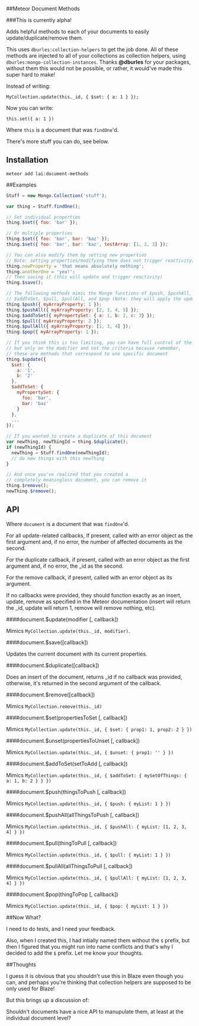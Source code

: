 ##Meteor Document Methods

###This is currently alpha!

Adds helpful methods to each of your documents to easily update/duplicate/remove them.

This uses ```dburles:collection-helpers``` to get the job done. All of these methods are injected to all of your collections as collection helpers, using ```dburles:mongo-collection-instances```. Thanks __@dburles__ for your packages, without them this would not be possible, or rather, it would've made this super hard to make!

Instead of writing: 

```
MyCollection.update(this._id, { $set: { a: 1 } });
```

Now you can write:

```
this.set({ a: 1 })
```

Where ```this``` is a document that was ```findOne```'d.

There's more stuff you can do, see below.

## Installation

```
meteor add lai:document-methods
```

##Examples

```js
Stuff = new Mongo.Collection('stuff');

var thing = Stuff.findOne();

// Set individual properties
thing.$set({ foo: 'bar' });

// Or multiple properties
thing.$set({ foo: 'bar', bar: 'baz' });
thing.$set({ foo: 'bar', bar: 'baz', testArray: [1, 2, 3] });

// You can also modify them by setting new properties 
// Note: setting properties/modifying them does not trigger reactivity)
thing.newProperty = 'that means absolutely nothing';
thing.anotherOne = 'yea!';
// Then saving it (this will update and trigger reactivity)
thing.$save();

// The following methods mimic the Mongo functions of $push, $pushAll, 
// $addToSet, $pull, $pullAll, and $pop (Note: they will apply the update immediately)
thing.$push({ myArrayProperty: 1 });
thing.$pushAll({ myArrayProperty: [2, 3, 4, 5] });
thing.$addToSet({ myPropertySet: { a: 1, b: 2, c: 3} });
thing.$pull({ myArrayProperty: 2 });
thing.$pullAll({ myArrayProperty: [1, 3, 4] });
thing.$pop({ myArrayProperty: 1 });

// If you think this is too limiting, you can have full control of the modifier, 
// but only on the modifier and not the criteria because remember, 
// these are methods that correspond to one specific document
thing.$update({
  $set: {
    a: '1',
    b: '2'
  },
  $addToSet: {
    myPropertySet: {
      foo: 'bar',
      bar: 'baz'
    }
  },
  ...
});

// If you wanted to create a duplicate of this document
var newThing, newThingId = thing.$duplicate();
if (newThingId) {
  newThing = Stuff.findOne(newThingId);
  // do new things with this newThing
}

// And once you've realized that you created a 
// completely meaningless document, you can remove it
thing.$remove();
newThing.$remove();
```

## API

Where ```document``` is a document that was ```findOne```'d.

For all update-related callbacks, If present, called with an error object as the first argument and, if no error, the number of affected documents as the second.

For the duplicate callback, if present, called with an error object as the first argument and, if no error, the _id as the second.

For the remove callback, if present, called with an error object as its argument.

If no callbacks were provided, they should function exactly as an insert, update, remove as specified in the Meteor documentation (insert will return the _id, update will return 1, remove will remove nothing, etc).

####document.$update(modifier [, callback])

Mimics ```MyCollection.update(this._id, modifier)```.

####document.$save([callback])

Updates the current document with its current properties.

####document.$duplicate([callback])

Does an insert of the document, returns _id if no callback was provided, otherwise, it's returned in the second argument of the callback.

####document.$remove([callback])

Mimics ```MyCollection.remove(this._id)```

####document.$set(propertiesToSet [, callback])

Mimics ```MyCollection.update(this._id, { $set: { prop1: 1, prop2: 2 } })```

####document.$unset(propertiesToUnset [, callback])

Mimics ```MyCollection.update(this._id, { $unset: { prop1: '' } })```

####document.$addToSet(setToAdd [, callback])

Mimics ```MyCollection.update(this._id, { $addToSet: { mySetOfThings: { a: 1, b: 2 } } })```

####document.$push(thingsToPush [, callback])

Mimics ```MyCollection.update(this._id, { $push: { myList: 1 } })```

####document.$pushAll(allThingsToPush [, callback])

Mimics ```MyCollection.update(this._id, { $pushAll: { myList: [1, 2, 3, 4] } })```

####document.$pull(thingToPull [, callback])

Mimics ```MyCollection.update(this._id, { $pull: { myList: 1 } })```

####document.$pullAll(allThingsToPull [, callback])

Mimics ```MyCollection.update(this._id, { $pullAll: { myList: [1, 2, 3, 4] } })```

####document.$pop(thingToPop [, callback])

Mimics ```MyCollection.update(this._id, { $pop: { myList: 1 } })```

##Now What?

I need to do tests, and I need your feedback.

Also, when I created this, I had intially named them without the ```$``` prefix, but then I figured that you might run into name conflicts and that's why I decided to add the ```$``` prefix. Let me know your thoughts.

##Thoughts

I guess it is obvious that you shouldn't use this in Blaze even though you can, and perhaps you're thinking that collection helpers are supposed to be only used for Blaze!

But this brings up a discussion of:

Shouldn't documents have a nice API to manupulate them, at least at the individual document level?
